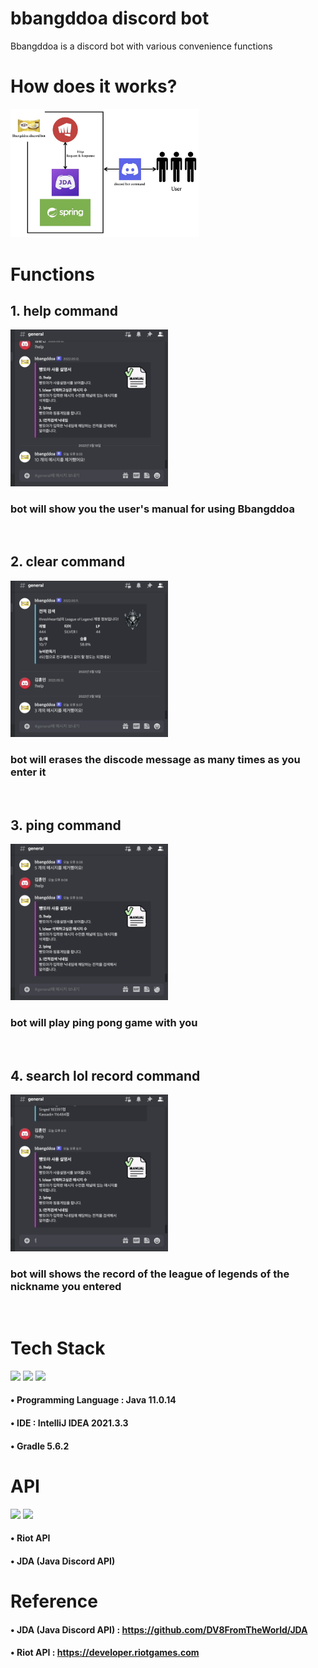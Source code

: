 # bbangddoa discord bot
Bbangddoa is a discord bot with various convenience functions

# How does it works?
<div>
<img src="./img/img.001.jpeg" width="60%" height="60%">
</div>

# Functions
## 1. help command
<div>
<img src="./img/helpcommand.gif" width="50%" height="50%"/>
</div>

### bot will show you the user's manual for using Bbangddoa

<br>

## 2. clear command
<div>
<img src="./img/clearcommand.gif" width="50%" height="50%"/>
</div>

### bot will erases the discode message as many times as you enter it

<br>

## 3. ping command
<div>
<img src="./img/pingcommand.gif" width="50%" height="50%"/>
</div>

### bot will play ping pong game with you

<br>

## 4. search lol record command
<div>
<img src="./img/searchcommand.gif" width="50%" height="50%"/>
</div>

### bot will shows the record of the league of legends of the nickname you entered

<br>

# Tech Stack

<div align="left">

  <img src="https://img.shields.io/badge/Java-007396?style=flat&logo=Java&logoColor=white"/>
  <img src="https://img.shields.io/badge/Spring-6DB33F?style=flat&logo=Spring&logoColor=white"/>
  <img src="https://img.shields.io/badge/Gradle-02303A?style=flat&logo=Gradle&logoColor=white"/>
  
</div>

#### • Programming Language : Java 11.0.14
#### • IDE : IntelliJ IDEA 2021.3.3
#### • Gradle 5.6.2


# API

<div align="left">
  
  <img src="https://img.shields.io/badge/RiotGames-D32936?style=flat&logo=RiotGames&logoColor=white"/>
  <img src="https://img.shields.io/badge/Discord-5865F2?style=flat&logo=Discord&logoColor=white"/>

</div>

#### • Riot API
#### • JDA (Java Discord API)

# Reference

#### • JDA (Java Discord API) : https://github.com/DV8FromTheWorld/JDA
#### • Riot API : https://developer.riotgames.com


